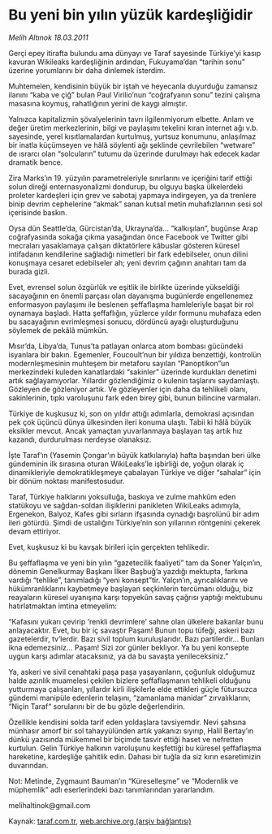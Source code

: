 # Bu yeni bin yılın yüzük kardeşliğidir

*Melih Altınok 18.03.2011*

<div class="yazi"><p>Gerçi epey itirafta bulundu ama dünyayı ve Taraf sayesinde Türkiye’yi kasıp kavuran Wikileaks kardeşliğinin ardından, Fukuyama’dan “tarihin sonu” üzerine yorumlarını bir daha dinlemek isterdim.</p>
<p>Muhtemelen, kendisinin büyük bir iştah ve heyecanla duyurduğu zamansız ilanını “kaba ve çiğ” bulan Paul Virilio’nun “coğrafyanın sonu” tezini çalışma masasına koymuş, rahatlığının yerini de kaygı almıştır.</p>
<p>Yalnızca kapitalizmin şövalyelerinin tavrı ilgilenmiyorum elbette. Anlam ve değer üretim merkezlerinin, bilgi ve paylaşımı tekelini kıran internet ağı v.b. sayesinde, yerel kısıtlamalardan kurtulmuş, yurtsuz konumunu, anlaşılmaz bir inatla küçümseyen ve hâlâ söylenti ağı şeklinde çevrilebilen “wetware” de ısrarcı olan “solcuların” tutumu da üzerinde durulmayı hak edecek kadar dramatik bence.</p>
<p>Zira Marks’ın 19. yüzyılın parametreleriyle sınırlarını ve içeriğini tarif ettiği solun direği enternasyonalizmi dondurup, bu olguyu başka ülkelerdeki proleter kardeşleri için grev ve sabotaj yapmaya indirgeyen, ya da trenlere binip devrim cephelerine “akmak” sanan kutsal metin muhafızlarının sesi sol içerisinde baskın.</p>
<p>Oysa dün Seattle’da, Gürcistan’da, Ukrayna’da... “kalkışılan”, bugünse Arap coğrafyasında sokağa çıkma yasağından önce Facebook ve Twitter gibi mecraları yasaklamaya çalışan diktatörlere kâbuslar gösteren küresel intifadanın kendilerine sağladığı nimetleri bir fark edebilseler, onun dilini konuşmaya cesaret edebilseler ah; yeni devrim çağının anahtarı tam da burada gizli.</p>
<p>Evet, evrensel solun özgürlük ve eşitlik ile birlikte üzerinde yükseldiği sacayağının en önemli parçası olan dayanışma bugünlerde engellenemez enformasyon paylaşımı ile beslenen şeffaflaşma hamleleriyle başat bir rol oynamaya başladı. Hatta şeffaflığın, yüzlerce yıldır formunu muhafaza eden bu sacayağının evrimleşmesi sonucu, dördüncü ayağı oluşturduğunu söylemek de pekâlâ mümkün.</p>
<p>Mısır’da, Libya’da, Tunus’ta patlayan onlarca atom bombası gücündeki isyanlara bir bakın. Egemenler, Foucoult’nun bir yıldıza benzettiği, kontrolün modernleşmesinin muhteşem bir metaforu sayılan “Panoptikon”un merkezindeki kuleden kanatlardaki “sakinler” üzerinde kurdukları denetimi artık sağlayamıyorlar. Yıllardır gözlendiğimiz o kulenin taşlarını saydamlaştı. Gözleyen de gözleniyor artık. Ve gözleyenler için daha da tehlikeli olanı, sakinlerinin, tıpkı varoluşunu fark eden birey gibi, bunun bilincine varmaları.</p>
<p>Türkiye de kuşkusuz ki, son on yıldır attığı adımlarla, demokrasi açısından pek çok üçüncü dünya ülkesinden ileri konuma ulaştı. Tabii ki hâlâ büyük eksikler mevcut. Ancak yamaçtan yuvarlanmaya başlayan taş artık hız kazandı, durdurulması nerdeyse olanaksız.</p>
<p>İşte Taraf‘ın (Yasemin Çongar’ın büyük katkılarıyla) hafta başından beri ülke gündeminin ilk sırasına oturan WikiLeaks’le işbirliği de, yoğun olarak iç dinamikleriyle demokratikleşmeye çabalayan Türkiye ve diğer “sahalar” için bir dönüm noktası manifestosudur.</p>
<p>Taraf, Türkiye halklarını yoksulluğa, baskıya ve zulme mahkûm eden statükoyu ve sağdan-soldan ilişiklerini panikleten WikiLeaks adımıyla, Ergenekon, Balyoz, Kafes gibi sırların ifşasında oynadığı başrolünü bir adım ileri götürdü. Şimdi de ustalığını Türkiye’nin son yıllarının röntgenini çekerek devam ettiriyor.</p>
<p>Evet, kuşkusuz ki bu kavşak birileri için gerçekten tehlikedir.</p>
<p>Bu şeffaflaşma ve yeni bin yılın “gazetecilik faaliyeti” tam da Soner Yalçın’ın, dönemin Genelkurmay Başkanı İlker Başbuğ’a yazdığı mektupta, farkına vardığı “tehlike”, tanımladığı “yeni konsept”tir. Yalçın’ın, ayrıcalıklarını ve hükümranlıklarını kaybetmeye başlayan seçkinlerin tercümanı olduğu, biz reayaların küresel uyanışına karşı topyekûn savaş çağrısı yaptığı mektubunu hatırlatmaktan imtina etmeyelim:</p>
<p>“Kafasını yukarı çevirip ‘renkli devrimlere’ sahne olan ülkelere bakanlar bunu anlayacaktır. Evet, bu bir iç savaştır Paşam! Bunun topu tüfeği, askeri bazı gazetelerdir, tv’lerdir. Bazı sivil toplum kuruluşlarıdır. Bazı partilerdir... Bunları ikna edemezsiniz... Paşam! Sizi zor günler bekliyor. Ya bu yeni konsepte uygun karşı adımlar atacaksınız, ya da bu savaşta yenileceksiniz.”</p>
<p>Ya, askeri ve sivil cenahtaki paşa paşa yaşayanların, çoğunluk olduğumuz halde azınlık muamelesi çekilen bizlere şeffaflaşmanın tehlikeli olduğunu yutturmaya çalışanları, yıllardır kirli ilişkilerle elde ettikleri güçle fütursuzca gündemi manipüle edenlerin telaşını, “zamanlama manidar” zırvalıklarını, “Niçin Taraf“ sorularını bir de bu gözle değerlendirin.</p>
<p>Özellikle kendisini solda tarif eden yoldaşlara tavsiyemdir. Nevi şahsına münhasır amorf bir sol tahayyülünden artık yakanızı sıyırıp, Halil Bertay’ın dünkü yazısında mükemmel bir biçimde tasvir ettiği haset ve nefretten kurtulun. Gelin Türkiye halkının varoluşunu keşfettiği bu küresel şeffaflaşma hareketine, kardeşliğe şahitlik edin. Dahası bir tuğla da siz kırın esaretimizin duvarından.</p>
<p>Not: Metinde, Zygmaunt Bauman’ın “Küreselleşme” ve “Modernlik ve müphemlik” adlı eserlerindeki bazı tanımlarından yararlandım.</p>
<p>melihaltinok@gmail.com</p>
</div>

Kaynak: [taraf.com.tr](http://www.taraf.com.tr/melih-altinok/makale-bu-yeni-bin-yilin-yuzuk-kardesligidir.htm), [web.archive.org (arşiv bağlantısı)](http://web.archive.org/web/20131114025016/http://www.taraf.com.tr/melih-altinok/makale-bu-yeni-bin-yilin-yuzuk-kardesligidir.htm)
